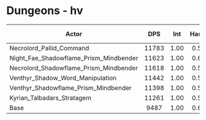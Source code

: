 # Dungeons - hv
| Actor | DPS | Int | Haste | Crit | Mastery | Vers | DPS Weight |
|---|:---:|:---:|:---:|:---:|:---:|:---:|:---:|
|Necrolord_Pallid_Command|11783|1.00|0.58|0.46|0.49|0.48|0.18|
|Night_Fae_Shadowflame_Prism_Mindbender|11623|1.00|0.60|0.51|0.52|0.49|0.18|
|Necrolord_Shadowflame_Prism_Mindbender|11618|1.00|0.56|0.48|0.49|0.47|0.18|
|Venthyr_Shadow_Word_Manipulation|11442|1.00|0.52|0.51|0.52|0.50|0.19|
|Venthyr_Shadowflame_Prism_Mindbender|11398|1.00|0.58|0.56|0.49|0.50|0.18|
|Kyrian_Talbadars_Stratagem|11261|1.00|0.59|0.50|0.50|0.49|0.19|
|Base|9487|1.00|0.60|0.51|0.48|0.47|0.22|
